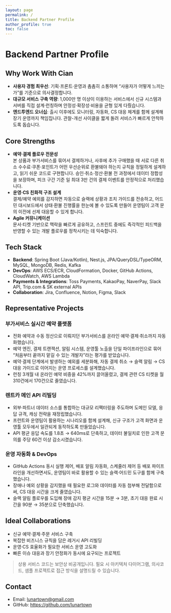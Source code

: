 ```yaml
---
layout: page
permalink: /
title: Backend Partner Profile
author_profile: true
toc: false
---
```


# Backend Partner Profile

## Why Work With Cian

- **사용자 경험 최우선**: 기획·프론트·운영과 촘촘히 소통하며 “사용자가 어떻게 느끼는가”를 기준으로 의사결정합니다.
- **대규모 서비스 구축 역량**: 1,000만 명 이상이 이용하는 서비스에서 신규 시스템과 서버를 직접 설계·런칭하며 안정성·확장성·비용을 균형 있게 다뤘습니다.
- **엔드투엔드 오너십**: 출시 이후에도 모니터링, 자동화, CS 대응 체계를 함께 설계해 장기 운영까지 책임집니다. 관찰-개선 사이클을 짧게 돌려 서비스가 빠르게 안착하도록 돕습니다.

## Core Strengths

- **예약·결제 플로우 전문성**  
  본 상품과 부가서비스를 묶어서 결제하거나, 사후에 추가 구매했을 때 서로 다른 취소 수수료·쿠폰·포인트가 어떤 우선순위로 환불돼야 하는지 규칙을 정밀하게 설계하고, 읽기 쉬운 코드로 구현합니다. 승인·취소·정산·환불 전 과정에서 데이터 정합성을 보장하며, 피크 구간 기준 일 최대 3만 건의 결제 이벤트를 안정적으로 처리했습니다.
- **운영·CS 친화적 구조 설계**  
  결제/예약 예외를 감지하면 자동으로 슬랙에 상황과 조치 가이드를 전송하고, 어드민 대시보드에서 상태·환불 진행률을 한눈에 볼 수 있도록 만들어 운영팀이 고객 문의 이전에 선제 대응할 수 있게 합니다.
- **Agile 커뮤니케이션**  
  문서·티켓 기반으로 맥락을 빠르게 공유하고, 스프린트 중에도 즉각적인 피드백을 반영할 수 있는 개발 플로우를 정착시키는 데 익숙합니다.

## Tech Stack

- **Backend**: Spring Boot (Java/Kotlin), Nest.js, JPA/QueryDSL/TypeORM, MySQL, MongoDB, Redis, Kafka
- **DevOps**: AWS ECS/ECR, CloudFormation, Docker, GitHub Actions, CloudWatch, AWS Lambda
- **Payments & Integrations**: Toss Payments, KakaoPay, NaverPay, Slack API, Trip.com & SK external APIs
- **Collaboration**: Jira, Confluence, Notion, Figma, Slack

## Representative Projects

### 부가서비스 실시간 예약 플랫폼

- 전화 예약과 수동 정산으로 이뤄지던 부가서비스를 온라인 예약·결제·취소까지 자동화했습니다.
- 예약 엔진, 결제 트랜잭션, 알림 시스템, 운영툴 노출을 단일 파이프라인으로 묶어 “처음부터 끝까지 맡길 수 있는 개발자”라는 평가를 받았습니다.
- 예약·결제 단계에서 발생하는 예외를 세분화해, 자동 결제 취소 → 슬랙 알림 → CS 대응 가이드로 이어지는 운영 프로세스를 설계했습니다.
- 런칭 3개월 내 온라인 예약 비중을 42%까지 끌어올렸고, 결제 관련 CS 티켓을 월 310건에서 170건으로 줄였습니다.

### 렌트카 메인 API 리빌딩

- 외부·파트너 데이터 소스를 통합하는 대규모 리팩터링을 주도하며 도메인 모델, 응답 규격, 캐싱 전략을 재정립했습니다.
- 프런트와 운영팀이 활용하는 시나리오를 함께 설계해, 신규 구조가 고객 화면과 운영툴 모두에서 일관되게 동작하도록 만들었습니다.
- API 평균 응답 속도를 1.8초 → 640ms로 단축하고, 데이터 불일치로 인한 고객 문의를 주당 60건 이상 감소시켰습니다.

### 운영 자동화 & DevOps

- GitHub Actions 동시 실행 제어, 배포 알림 자동화, 스케줄러 제어 등 배포 파이프라인을 개선하면서도, 운영팀이 바로 활용할 수 있는 슬랙·어드민 도구를 함께 구축했습니다.
- 장애나 예외 상황을 감지했을 때 필요한 로그와 데이터를 자동 첨부해 전달함으로써, CS 대응 시간을 크게 줄였습니다.
- 슬랙 알림 플로우를 도입해 장애 감지 평균 시간을 15분 → 3분, 초기 대응 완료 시간을 90분 → 35분으로 단축했습니다.

## Ideal Collaborations

- 신규 예약·결제·주문 서비스 구축
- 복잡한 비즈니스 규칙을 담은 레거시 API 리빌딩
- 운영·CS 효율화가 필요한 서비스 운영 고도화
- 빠른 이슈 대응과 장기 안정화가 동시에 요구되는 프로젝트

> 상용 서비스 코드는 보안상 비공개입니다. 필요 시 아키텍처 다이어그램, 의사코드, 샘플 프로젝트로 접근 방식을 설명드릴 수 있습니다.

## Contact

- Email: <lunartown@gmail.com>
- GitHub: <https://github.com/lunartown>
